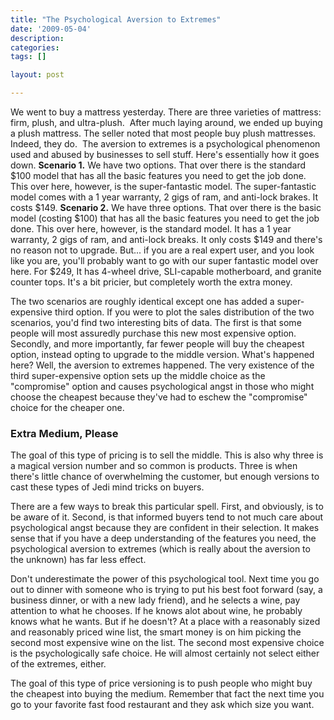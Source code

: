 ```yaml
---
title: "The Psychological Aversion to Extremes"
date: '2009-05-04'
description:
categories:
tags: []

layout: post

---
```

We went to buy a mattress yesterday. There are three varieties of mattress: firm, plush, and ultra-plush.  After much laying around, we ended up buying a plush mattress. The seller noted that most people buy plush mattresses. Indeed, they do.  The aversion to extremes is a psychological phenomenon used and abused by businesses to sell stuff. Here's essentially how it goes down.
<strong>
Scenario 1.</strong> We have two options. That over there is the standard $100 model that has all the basic features you need to get the job done. This over here, however, is the super-fantastic model. The super-fantastic model comes with a 1 year warranty, 2 gigs of ram, and anti-lock brakes. It costs $149.
<strong>
Scenario 2.</strong> We have three options. That over there is the basic model (costing $100) that has all the basic features you need to get the job done. This over here, however, is the standard model. It has a 1 year warranty, 2 gigs of ram, and anti-lock breaks. It only costs $149 and there's no reason not to upgrade. But... if you are a real expert user, and you look like you are, you'll probably want to go with our super fantastic model over here. For $249, It has 4-wheel drive, SLI-capable motherboard, and granite counter tops. It's a bit pricier, but completely worth the extra money.

The two scenarios are roughly identical except one has added a super-expensive third option. If you were to plot the sales distribution of the two scenarios, you'd find two interesting bits of data. The first is that some people will most assuredly purchase this new most expensive option. Secondly, and more importantly, far fewer people will buy the cheapest option, instead opting to upgrade to the middle version. What's happened here? Well, the aversion to extremes happened. The very existence of the third super-expensive option sets up the middle choice as the "compromise" option and causes psychological angst in those who might choose the cheapest because they've had to eschew the "compromise" choice for the cheaper one.
<h3>Extra Medium, Please</h3>
The goal of this type of pricing is to sell the middle. This is also why three is a magical version number and so common is products. Three is when there's little chance of overwhelming the customer, but enough versions to cast these types of Jedi mind tricks on buyers.

There are a few ways to break this particular spell. First, and obviously, is to be aware of it. Second, is that informed buyers tend to not much care about psychological angst because they are confident in their selection. It makes sense that if you have a deep understanding of the features you need, the psychological aversion to extremes (which is really about the aversion to the unknown) has far less effect.

Don't underestimate the power of this psychological tool. Next time you go out to dinner with someone who is trying to put his best foot forward (say, a business dinner, or with a new lady friend), and he selects a wine, pay attention to what he chooses. If he knows alot about wine, he probably knows what he wants. But if he doesn't? At a place with a reasonably sized and reasonably priced wine list, the smart money is on him picking the second most expensive wine on the list. The second most expensive choice is the psychologically safe choice. He will almost certainly not select either of the extremes, either.

The goal of this type of price versioning is to push people who might buy the cheapest into buying the medium. Remember that fact the next time you go to your favorite fast food restaurant and they ask which size you want.